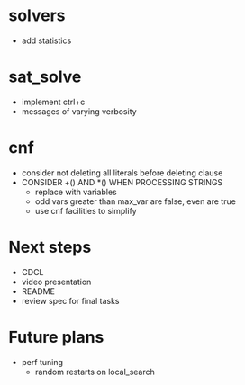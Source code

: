 # solvers
- add statistics

# sat_solve
- implement ctrl+c
- messages of varying verbosity

# cnf
- consider not deleting all literals before deleting clause
- CONSIDER +() AND \*() WHEN PROCESSING STRINGS
    - replace with variables
    - odd vars greater than max_var are false, even are true
    - use cnf facilities to simplify

# Next steps
- CDCL
- video presentation
- README
- review spec for final tasks

# Future plans
- perf tuning
    - random restarts on local_search
